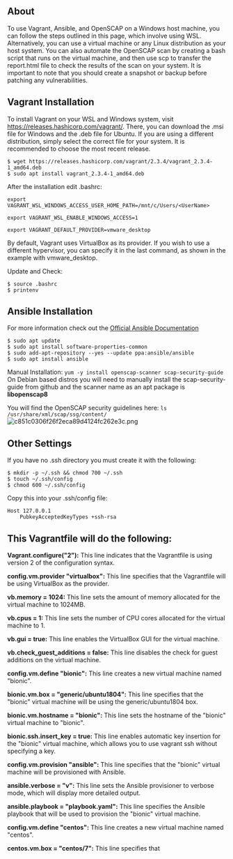 ## About
To use Vagrant, Ansible, and OpenSCAP on a Windows host machine, you can follow the steps outlined in this page, which involve using WSL. Alternatively, you can use a virtual machine or any Linux distribution as your host system. You can also automate the OpenSCAP scan by creating a bash script that runs on the virtual machine, and then use scp to transfer the report.html file to check the results of the scan on your system. It is important to note that you should create a snapshot or backup before patching any vulnerabilities.

## Vagrant Installation

To install Vagrant on your WSL and Windows system, visit https://releases.hashicorp.com/vagrant/. There, you can download the .msi file for Windows and the .deb file for Ubuntu. If you are using a different distribution, simply select the correct file for your system. It is recommended to choose the most recent release.

```
$ wget https://releases.hashicorp.com/vagrant/2.3.4/vagrant_2.3.4-1_amd64.deb
$ sudo apt install vagrant_2.3.4-1_amd64.deb
```

After the installation edit .bashrc:
```
export VAGRANT_WSL_WINDOWS_ACCESS_USER_HOME_PATH=/mnt/c/Users/<UserName>

export VAGRANT_WSL_ENABLE_WINDOWS_ACCESS=1

export VAGRANT_DEFAULT_PROVIDER=vmware_desktop
```
By default, Vagrant uses VirtualBox as its provider. If you wish to use a different hypervisor, you can specify it in the last command, as shown in the example with vmware_desktop.

Update and Check:
```
$ source .bashrc
$ printenv
```

## Ansible Installation

For more information check out the [Official Ansible Documentation](https://docs.ansible.com/)
```
$ sudo apt update
$ sudo apt install software-properties-common
$ sudo add-apt-repository --yes --update ppa:ansible/ansible
$ sudo apt install ansible
```

Manual Installation:
```yum -y install openscap-scanner scap-security-guide```
On Debian based distros you will need to manually install the scap-security-guide from github and the scanner name as an apt package is **libopenscap8**

You will find the OpenSCAP security guidelines here:
```ls /usr/share/xml/scap/ssg/content/ ```
![c851c0306f26f2eca89d4124fc262e3c.png](../_resources/c851c0306f26f2eca89d4124fc262e3c.png)

## Other Settings
If you have no .ssh directory you must create it with the following:
```
$ mkdir -p ~/.ssh && chmod 700 ~/.ssh
$ touch ~/.ssh/config
$ chmod 600 ~/.ssh/config
```
Copy this into your .ssh/config file: 
```
Host 127.0.0.1
    PubkeyAcceptedKeyTypes +ssh-rsa
```
## This Vagrantfile will do the following:

   **Vagrant.configure("2"):** This line indicates that the Vagrantfile is using version 2 of the configuration syntax.

   **config.vm.provider "virtualbox":** This line specifies that the Vagrantfile will be using VirtualBox as the provider.
	
   **vb.memory = 1024:** This line sets the amount of memory allocated for the virtual machine to 1024MB.
   
   **vb.cpus = 1:** This line sets the number of CPU cores allocated for the virtual machine to 1.
   
   **vb.gui = true:** This line enables the VirtualBox GUI for the virtual machine.
   
   **vb.check_guest_additions = false:** This line disables the check for guest additions on the virtual machine.
   
   **config.vm.define "bionic":** This line creates a new virtual machine named "bionic".
  
   **bionic.vm.box = "generic/ubuntu1804":** This line specifies that the "bionic" virtual machine will be using the generic/ubuntu1804 box.
  
   **bionic.vm.hostname = "bionic":** This line sets the hostname of the "bionic" virtual machine to "bionic".
 
   **bionic.ssh.insert_key = true:** This line enables automatic key insertion for the "bionic" virtual machine, which allows you to use vagrant ssh without specifying a key.
   
   **config.vm.provision "ansible":** This line specifies that the "bionic" virtual machine will be provisioned with Ansible.
   
   **ansible.verbose = "v":** This line sets the Ansible provisioner to verbose mode, which will display more detailed output.
   
   **ansible.playbook = "playbook.yaml":** This line specifies the Ansible playbook that will be used to provision the "bionic" virtual machine.
   
   **config.vm.define "centos":** This line creates a new virtual machine named "centos".
   
   **centos.vm.box = "centos/7":** This line specifies that